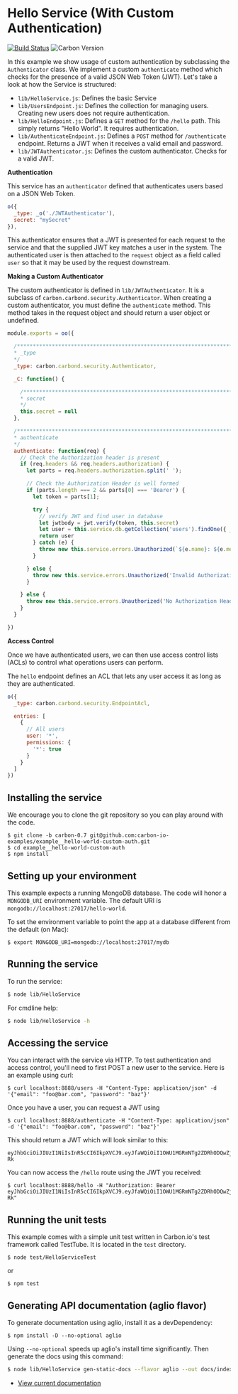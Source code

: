 # Hello Service (With Custom Authentication)

[![Build Status](https://img.shields.io/travis/carbon-io-examples/example__hello-world-custom-auth.svg?style=flat-square)](https://travis-ci.org/carbon-io-examples/example__hello-world-custom-auth) ![Carbon Version](https://img.shields.io/badge/carbon--io-0.7-blue.svg?style=flat-square)

In this example we show usage of custom authentication by subclassing the `Authenticator` class. We implement a custom `authenticate` method which
checks for the presence of a valid JSON Web Token (JWT). Let's take a look at how the Service is structured:

- `lib/HelloService.js`: Defines the basic Service
- `lib/UsersEndpoint.js`: Defines the collection for managing users. Creating new users does not require authentication.
- `lib/HelloEndpoint.js`: Defines a `GET` method for the `/hello` path. This simply returns "Hello World". It requires authentication.
- `lib/AuthenticateEndpoint.js`: Defines a `POST` method for `/authenticate` endpoint. Returns a JWT when it receives a valid email and password.
- `lib/JWTAuthenticator.js`: Defines the custom authenticator. Checks for a valid JWT.

**Authentication**

This service has an `authenticator` defined that authenticates users based on a JSON Web Token.

```js
o({
  _type: _o('./JWTAuthenticator'),
  secret: "mySecret"
}),
```

This authenticator ensures that a JWT is presented for each request to the service and that the
supplied JWT key matches a user in the system. The authenticated user is then attached to the `request`
object as a field called `user` so that it may be used by the request downstream.

**Making a Custom Authenticator**

The custom authenticator is defined in `lib/JWTAuthenticator`. It is a subclass of `carbon.carbond.security.Authenticator`. When creating a custom authenticator, you must define the `authenticate` method. This method takes in the request object and should return a user object or undefined.

```js
module.exports = oo({

  /***************************************************************************
  * _type
  */
  _type: carbon.carbond.security.Authenticator,

  _C: function() {

    /*************************************************************************
    * secret
    */
    this.secret = null
  },

  /***************************************************************************
  * authenticate
  */
  authenticate: function(req) {
    // Check the Authorization header is present
    if (req.headers && req.headers.authorization) {
      let parts = req.headers.authorization.split(' ');

      // Check the Authorization Header is well formed
      if (parts.length === 2 && parts[0] === 'Bearer') {
        let token = parts[1];

        try {
          // verify JWT and find user in database
          let jwtbody = jwt.verify(token, this.secret)
          let user = this.service.db.getCollection('users').findOne({ _id: jwtbody._id })
          return user
        } catch (e) {
          throw new this.service.errors.Unauthorized(`${e.name}: ${e.message}`)
        }

      } else {
        throw new this.service.errors.Unauthorized('Invalid Authorization Header')
      }

    } else {
      throw new this.service.errors.Unauthorized('No Authorization Header')
    }
  }

})
```

**Access Control**

Once we have authenticated users, we can then use access control lists (ACLs) to control what operations users can perform.

The `hello` endpoint defines an ACL that lets any user access it as long as they are authenticated.

```js
o({
  _type: carbon.carbond.security.EndpointAcl,

  entries: [
    {
      // All users
      user: '*',
      permissions: {
        '*': true
      }
    }
  ]
})
```

## Installing the service

We encourage you to clone the git repository so you can play around with the code.

```
$ git clone -b carbon-0.7 git@github.com:carbon-io-examples/example__hello-world-custom-auth.git
$ cd example__hello-world-custom-auth
$ npm install
```

## Setting up your environment

This example expects a running MongoDB database. The code will honor a `MONGODB_URI` environment variable. The default URI is `mongodb://localhost:27017/hello-world`.

To set the environment variable to point the app at a database different from the default (on Mac):

```
$ export MONGODB_URI=mongodb://localhost:27017/mydb
```

## Running the service

To run the service:

```sh
$ node lib/HelloService
```

For cmdline help:

```sh
$ node lib/HelloService -h
```

## Accessing the service

You can interact with the service via HTTP. To test authentication and access control, you'll need to first POST a new user to the service. Here is an example using curl:

```
$ curl localhost:8888/users -H "Content-Type: application/json" -d '{"email": "foo@bar.com", "password": "baz"}'
```

Once you have a user, you can request a JWT using

```
$ curl localhost:8888/authenticate -H "Content-Type: application/json" -d '{"email": "foo@bar.com", "password": "baz"}'
```

This should return a JWT which will look similar to this:

```
eyJhbGciOiJIUzI1NiIsInR5cCI6IkpXVCJ9.eyJfaWQiOiI1OWU1MGRmNTg2ZDRhODQwZjA1ODU3ZTAiLCJpYXQiOjE1MDgxODM1NjJ9.x3rTX9Z6pWlEeFiKWILaeBSyJISsOTxofOp1ytqE-Rk
```

You can now access the `/hello` route using the JWT you received:

```
$ curl localhost:8888/hello -H "Authorization: Bearer eyJhbGciOiJIUzI1NiIsInR5cCI6IkpXVCJ9.eyJfaWQiOiI1OWU1MGRmNTg2ZDRhODQwZjA1ODU3ZTAiLCJpYXQiOjE1MDgxODM1NjJ9.x3rTX9Z6pWlEeFiKWILaeBSyJISsOTxofOp1ytqE-Rk"
```

## Running the unit tests

This example comes with a simple unit test written in Carbon.io's test framework called TestTube. It is located in the `test` directory.

```
$ node test/HelloServiceTest
```

or

```
$ npm test
```

## Generating API documentation (aglio flavor)

To generate documentation using aglio, install it as a devDependency:

```
$ npm install -D --no-optional aglio
```

Using `--no-optional` speeds up aglio's install time significantly. Then generate the docs using this command:

```sh
$ node lib/HelloService gen-static-docs --flavor aglio --out docs/index.html
```

* [View current documentation](
http://htmlpreview.github.io/?https://raw.githubusercontent.com/carbon-io-examples/example__hello-world-custom-auth/tree/carbon-0.7/docs/index.html)
